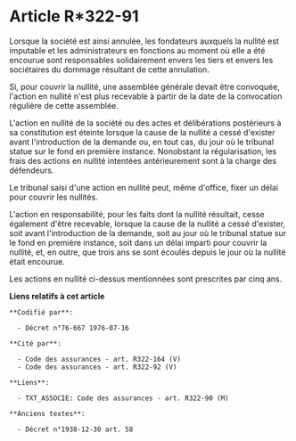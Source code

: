 # Article R*322-91

Lorsque la société est ainsi annulée, les fondateurs auxquels la nullité est imputable et les administrateurs en fonctions au
moment où elle a été encourue sont responsables solidairement envers les tiers et envers les sociétaires du dommage résultant
de cette annulation.

Si, pour couvrir la nullité, une assemblée générale devait être convoquée, l'action en nullité n'est plus recevable à partir
de la date de la convocation régulière de cette assemblée.

L'action en nullité de la société ou des actes et délibérations postérieurs à sa constitution est éteinte lorsque la cause de
la nullité a cessé d'exister avant l'introduction de la demande ou, en tout cas, du jour où le tribunal statue sur le fond en
première instance. Nonobstant la régularisation, les frais des actions en nullité intentées antérieurement sont à la charge
des défendeurs.

Le tribunal saisi d'une action en nullité peut, même d'office, fixer un délai pour couvrir les nullités.

L'action en responsabilité, pour les faits dont la nullité résultait, cesse également d'être recevable, lorsque la cause de
la nullité a cessé d'exister, soit avant l'introduction de la demande, soit au jour où le tribunal statue sur le fond en
première instance, soit dans un délai imparti pour couvrir la nullité, et, en outre, que trois ans se sont écoulés depuis le
jour où la nullité était encourue.

Les actions en nullité ci-dessus mentionnées sont prescrites par cinq ans.

**Liens relatifs à cet article**

	**Codifié par**:

	  - Décret n°76-667 1976-07-16

	**Cité par**:

	  - Code des assurances - art. R322-164 (V)
	  - Code des assurances - art. R322-92 (V)

	**Liens**:

	  - TXT_ASSOCIE: Code des assurances - art. R322-90 (M)

	**Anciens textes**:

	  - Décret n°1938-12-30 art. 58
